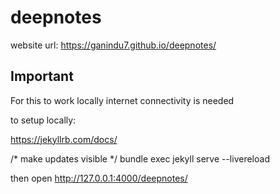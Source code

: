 # deepnotes

website url: https://ganindu7.github.io/deepnotes/

## Important 
For this to work locally internet connectivity is needed



to setup locally:

https://jekyllrb.com/docs/


/* make updates visible */
bundle exec jekyll serve --livereload 

then open http://127.0.0.1:4000/deepnotes/
